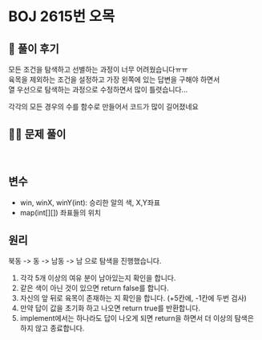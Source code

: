 # BOJ 2615번 오목

## 🌈 풀이 후기
모든 조건을 탐색하고 선별하는 과정이 너무 어려웠습니다ㅠㅠ<br>
육목을 제외하는 조건을 설정하고 가장 왼쪽에 있는 답변을 구해야 하면서<br>
열 우선으로 탐색하는 과정으로 수정하면서 많이 틀렷습니다...<br>

각각의 모든 경우의 수를 함수로 만들어서 코드가 많이 길어졌네요

## 👩‍🏫 문제 풀이
<br>

## 변수
- win, winX, winY(int): 승리한 알의 색, X,Y좌표
- map(int[][]) 좌표들의 위치


## 원리
북동 -> 동 -> 남동 -> 남 으로 탐색을 진행했습니다.
1. 각각 5개 이상의 여유 분이 남아있는지 확인을 합니다.
2. 같은 색이 아닌 것이 있으면 return false를 합니다.
3. 자신의 앞 뒤로 육목이 존재하는 지 확인을 합니다. (+5칸에, -1칸에 두번 검사)
4. 만약 답이 값을 초기화 하고 나오면 return true를 반환합니다.
5. implement에서는 하나라도 답이 나오게 되면 return을 하면서 더 이상의 탐색은 하지 않고 종료합니다.